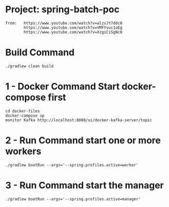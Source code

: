 # Project: spring-batch-poc
    from:   https://www.youtube.com/watch?v=alzvJt7ddc0
            https://www.youtube.com/watch?v=VMFYsuc1uEg
            https://www.youtube.com/watch?v=XzgiCiSgNc0

# Build Command
    ./gradlew clean build

# 1 - Docker Command Start docker-compose first
    cd docker-files
    docker-compose up
    monitor Kafka http://localhost:8080/ui/docker-kafka-server/topic

# 2 - Run Command start one or more workers
    ./gradlew bootRun --args='--spring.profiles.active=worker'

# 3 - Run Command start the manager    
    ./gradlew bootRun --args='--spring.profiles.active=manager'
